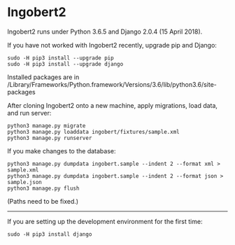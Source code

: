 # Ingobert2

Ingobert2 runs under Python 3.6.5 and Django 2.0.4 (15 April 2018).

If you have not worked with Ingobert2 recently, upgrade pip and Django:
```
sudo -H pip3 install --upgrade pip
sudo -H pip3 install --upgrade django
```
Installed packages are in
/Library/Frameworks/Python.framework/Versions/3.6/lib/python3.6/site-packages

After cloning Ingobert2 onto a new machine,
apply migrations, load data, and run server:
```
python3 manage.py migrate
python3 manage.py loaddata ingobert/fixtures/sample.xml
python3 manage.py runserver
```
If you make changes to the database:
```
python3 manage.py dumpdata ingobert.sample --indent 2 --format xml > sample.xml
python3 manage.py dumpdata ingobert.sample --indent 2 --format json > sample.json
python3 manage.py flush
```
(Paths need to be fixed.)

---
If you are setting up the development environment for the first time:
```
sudo -H pip3 install django
```
